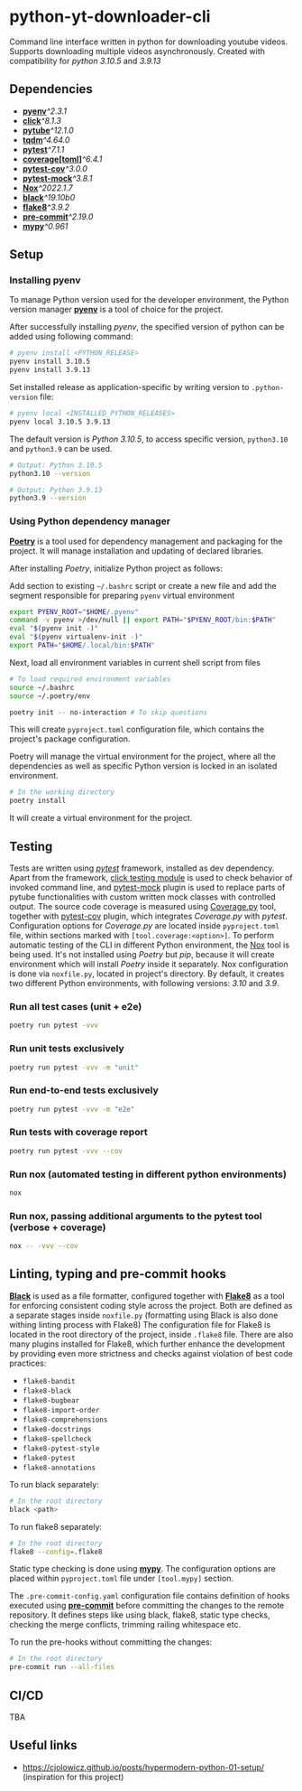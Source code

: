 # python-yt-downloader-cli

Command line interface written in python for downloading youtube videos.
Supports downloading multiple videos asynchronously.
Created with compatibility for _python 3.10.5_ and _3.9.13_

## Dependencies

* [__pyenv__](https://github.com/pyenv/pyenv)_^2.3.1_
* [__click__](https://click.palletsprojects.com/en/8.1.x/)_^8.1.3_
* [__pytube__](https://pytube.io/en/latest/index.html)_^12.1.0_
* [__tqdm__](https://tqdm.github.io/)_^4.64.0_
* [__pytest__](https://docs.pytest.org/en/latest/)_^7.1.1_
* [__coverage[toml]__](https://coverage.readthedocs.io/en/6.4.1/)_^6.4.1_
* [__pytest-cov__](https://pytest-cov.readthedocs.io/en/latest/)_^3.0.0_
* [__pytest-mock__](https://pytest-mock.readthedocs.io/en/latest/)_^3.8.1_
* [__Nox__](https://nox.thea.codes/en/stable/)_^2022.1.7_
* [__black__](https://github.com/psf/black)_^19.10b0_
* [__flake8__](https://flake8.pycqa.org/en/latest/)_^3.9.2_
* [__pre-commit__](https://pre-commit.com/)_^2.19.0_
* [__mypy__](http://mypy-lang.org/)_^0.961_

## Setup

### Installing pyenv

To manage Python version used for the developer environment, the Python version manager [__pyenv__](https://github.com/pyenv/pyenv) is a tool of choice for the project.

After successfully installing _pyenv_, the specified version of python can be added using following command:

```bash
# pyenv install <PYTHON_RELEASE>
pyenv install 3.10.5
pyenv install 3.9.13
```

Set installed release as application-specific by writing version to `.python-version` file:

```bash
# pyenv local <INSTALLED_PYTHON_RELEASES>
pyenv local 3.10.5 3.9.13
```

The default version is _Python 3.10.5_, to access specific version, `python3.10` and `python3.9` can be used.

```bash
# Output: Python 3.10.5
python3.10 --version

# Output: Python 3.9.13
python3.9 --version
```

### Using Python dependency manager

[__Poetry__](https://python-poetry.org/docs/) is a tool used for dependency management and packaging for the project. It will manage installation and updating of declared libraries.

After installing _Poetry_, initialize Python project as follows:

Add section to existing `~/.bashrc` script or create a new file and add the segment responsible for preparing `pyenv` virtual environment

```bash
export PYENV_ROOT="$HOME/.pyenv"
command -v pyenv >/dev/null || export PATH="$PYENV_ROOT/bin:$PATH"
eval "$(pyenv init -)"
eval "$(pyenv virtualenv-init -)"
export PATH="$HOME/.local/bin:$PATH"
```

Next, load all environment variables in current shell script from files

```bash
# To load required environment variables
source ~/.bashrc
source ~/.poetry/env

poetry init -- no-interaction # To skip questions
```

This will create `pyproject.toml` configuration file, which contains the project's package configuration.

Poetry will manage the virtual environment for the project, where all the dependencies as well as specific Python version is locked in an isolated environment.

```bash
# In the working directory
poetry install
```

It will create a virtual environment for the project.

## Testing

Tests are written using [_pytest_](https://docs.pytest.org/en/latest/) framework, installed as dev dependency.
Apart from the framework, [click testing module](https://click.palletsprojects.com/en/8.1.x/testing/#basic-testing) is used to check behavior of invoked command line, and [pytest-mock](https://pytest-mock.readthedocs.io/en/latest/) plugin is used to replace parts of pytube functionalities with custom written mock classes with controlled output.
The source code coverage is measured using [Coverage.py](https://coverage.readthedocs.io/en/6.4.1/) tool, together with [pytest-cov](https://pytest-cov.readthedocs.io/en/latest/) plugin, which integrates _Coverage.py_ with _pytest_.
Configuration options for _Coverage.py_ are located inside `pyproject.toml` file, within sections marked with `[tool.coverage:<option>]`.
To perform automatic testing of the CLI in different Python environment, the [Nox](https://nox.thea.codes/en/stable/) tool is being used. It's not installed using _Poetry_ but _pip_, because it will create environment which will install _Poetry_ inside it separately.
Nox configuration is done via `noxfile.py`, located in project's directory. By default, it creates two different Python environments, with following versions: _3.10_ and _3.9_.

### Run all test cases (unit + e2e)

```bash
poetry run pytest -vvv
```

### Run unit tests exclusively

```bash
poetry run pytest -vvv -m "unit"
```

### Run end-to-end tests exclusively

```bash
poetry run pytest -vvv -m "e2e"
```

### Run tests with coverage report

```bash
poetry run pytest -vvv --cov
```

### Run nox (automated testing in different python environments)

```bash
nox
```

### Run nox, passing additional arguments to the pytest tool (verbose + coverage)

```bash
nox -- -vvv --cov
```

## Linting, typing and pre-commit hooks

[__Black__](https://github.com/psf/black) is used as a file formatter, configured together with [__Flake8__](https://flake8.pycqa.org/en/latest/) as a tool for enforcing consistent coding style across the project.
Both are defined as a separate stages inside `noxfile.py` (formatting using Black is also done withing linting process with Flake8)
The configuration file for Flake8 is located in the root directory of the project, inside `.flake8` file.
There are also many plugins installed for Flake8, which further enhance the development by providing even more strictness and checks against violation of best code practices:

* `flake8-bandit`
* `flake8-black`
* `flake8-bugbear`
* `flake8-import-order`
* `flake8-comprehensions`
* `flake8-docstrings`
* `flake8-spellcheck`
* `flake8-pytest-style`
* `flake8-pytest`
* `flake8-annotations`

To run black separately:

```bash
# In the root directory
black <path>
```

To run flake8 separately:

```bash
# In the root directory
flake8 --config=.flake8
```

Static type checking is done using [__mypy__](https://mypy.readthedocs.io/en/stable/index.html#). The configuration options are placed within `pyproject.toml` file under `[tool.mypy]` section.

The `.pre-commit-config.yaml` configuration file contains definition of hooks executed using [__pre-commit__](https://pre-commit.com/) before committing the changes to the remote repository.
It defines steps like using black, flake8, static type checks, checking the merge conflicts, trimming railing whitespace etc.

To run the pre-hooks without committing the changes:

```bash
# In the root directory
pre-commit run --all-files
```


## CI/CD

TBA

## Useful links

* <https://cjolowicz.github.io/posts/hypermodern-python-01-setup/> (inspiration for this project)
